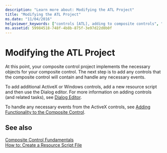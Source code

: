 ```yaml
---
description: "Learn more about: Modifying the ATL Project"
title: "Modifying the ATL Project"
ms.date: "11/04/2016"
helpviewer_keywords: ["controls [ATL], adding to composite controls", "Dialog editor, working with composite controls", "composite controls, adding controls"]
ms.assetid: 59984518-748f-4b8b-875f-3e97d22d0b0f
---
```

# Modifying the ATL Project

At this point, your composite control project implements the necessary objects for your composite control. The next step is to add any controls that the composite control will contain and handle any necessary events.

To add additional ActiveX or Windows controls, add a new resource script and then use the Dialog editor. For more information on adding controls (and related tasks), see [Dialog Editor](../windows/dialog-editor.md).

To handle any necessary events from the ActiveX controls, see [Adding Functionality to the Composite Control](../atl/adding-functionality-to-the-composite-control.md).

## See also

[Composite Control Fundamentals](../atl/atl-composite-control-fundamentals.md)<br/>
[How to: Create a Resource Script File](../windows/how-to-create-a-resource-script-file.md)
